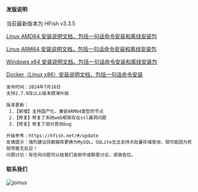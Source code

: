 #### 发版说明

当前最新版本为 HFish v3.3.5

[Linux AMD64 安装说明文档，包括一句话命令安装和离线安装包](https://hfish.net/#/2-2-linux)  

[Linux ARM64 安装说明文档，包括一句话命令安装和离线安装包](https://hfish.net/#/2-2-linux) 

[Windows x64 安装说明文档，包括一句话命令安装和离线安装包](https://hfish.net/#/2-3-windows)  

[Docker（Linux x86）安装说明文档，包括一句话命令安装](https://hfish.net/#/2-1-docker)  

```
发布时间：2024年7月16日
支持2.7.0及以上版本顺滑升级

版本更新：
 1.【新增】支持国产化，兼容ARM64类型的节点
 2.【修复】修复了系统web框架存在ssl漏洞问题
 3.【修复】修复了部分其他bug

升级参考：https://hfish.net/#/update
友情提示：强烈建议将数据库更换为MySQL，SQLite无法支持大批量存储查询，很可能因为死锁导致无反应！
问题讨论：有任何问题可以给我们发邮件或群里讨论，感谢各位。
```


#### 联系我们

![joinus](/images/joinus.png)

